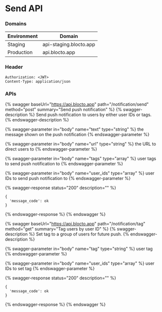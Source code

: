 # Send API

### Domains

| Environment | Domain                 |
| ----------- | ---------------------- |
| Staging     | api-staging.blocto.app |
| Production  | api.blocto.app         |

### Header

```http
Authorization: <JWT>
Content-Type: application/json
```

### APIs

{% swagger baseUrl="https://api.blocto.app" path="/notification/send" method="post" summary="Send push notification" %}
{% swagger-description %}
Send push notification to users by either user IDs or tags.
{% endswagger-description %}

{% swagger-parameter in="body" name="text" type="string" %}
the message shown on the push notification
{% endswagger-parameter %}

{% swagger-parameter in="body" name="url" type="string" %}
the URL to direct users to 
{% endswagger-parameter %}

{% swagger-parameter in="body" name="tags" type="array" %}
user tags to send push notification to
{% endswagger-parameter %}

{% swagger-parameter in="body" name="user_ids" type="array" %}
user IDs to send push notification to
{% endswagger-parameter %}

{% swagger-response status="200" description="" %}
```
{
  'message_code': ok
}
```
{% endswagger-response %}
{% endswagger %}

{% swagger baseUrl="https://api.blocto.app" path="/notification/tag" method="get" summary="Tag users by user ID" %}
{% swagger-description %}
Set tag to a group of users for future push.
{% endswagger-description %}

{% swagger-parameter in="body" name="tag" type="string" %}
user tag
{% endswagger-parameter %}

{% swagger-parameter in="body" name="user_ids" type="array" %}
user IDs to set tag
{% endswagger-parameter %}

{% swagger-response status="200" description="" %}
```
{
  'message_code': ok
}
```
{% endswagger-response %}
{% endswagger %}

